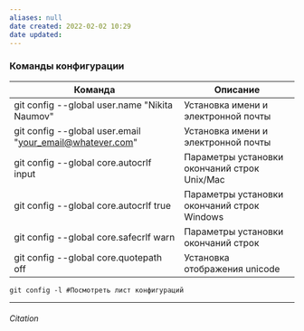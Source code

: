 ```yaml
---
aliases: null
date created: 2022-02-02 10:29
date updated:
---
```

### Команды  конфигурации

| Команда                                                    | Описание                                     |
| ---------------------------------------------------------- | -------------------------------------------- |
| git config --global user.name "Nikita Naumov"              | Установка имени и электронной почты          |
| git config --global user.email "<your_email@whatever.com>" | Установка имени и электронной почты          |
| git config --global core.autocrlf input                    | Параметры установки окончаний строк Unix/Mac |
| git config --global core.autocrlf true                     | Параметры установки окончаний строк Windows  |
| git config --global core.safecrlf warn                     | Параметры установки окончаний строк          |
| git config --global core.quotepath off                     | Установка отображения unicode                |

```
git config -l #Посмотреть лист конфигураций
```

---

###### Citation

